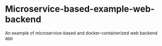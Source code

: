 # Microservice-based-example-web-backend
An example of microservice-based and docker-containerized web backend app
